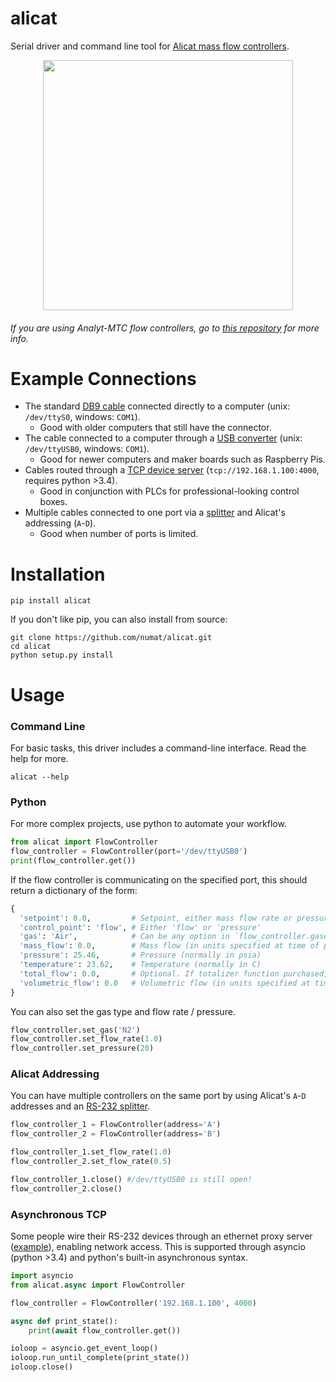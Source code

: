 alicat
======

Serial driver and command line tool for
[Alicat mass flow controllers](http://www.alicat.com/products/mass-flow-meters-and-controllers/mass-flow-controllers/).

<p align="center">
  <img src="http://www.alicat.com/wpinstall/wp-content/uploads/2012/01/gas-mass-flow-controller1.jpg" height="400" />
</p>

###### If you are using Analyt-MTC flow controllers, go to [this repository](https://github.com/schlenzmeister/AnalytMTC/wiki) for more info.

Example Connections
===================

 * The standard [DB9 cable](http://www.alicat.com/wpinstall/wp-content/uploads/2013/07/MD8DB9.jpg) connected directly to a computer (unix: `/dev/ttyS0`, windows: `COM1`).
   * Good with older computers that still have the connector.
 * The cable connected to a computer through a [USB converter](https://www.amazon.com/gp/product/B0007T27H8) (unix: `/dev/ttyUSB0`, windows: `COM1`).
   * Good for newer computers and maker boards such as Raspberry Pis.
 * Cables routed through a [TCP device server](https://www.amazon.com/gp/product/B00I5EYB2Q) (`tcp://192.168.1.100:4000`, requires python >3.4).
    * Good in conjunction with PLCs for professional-looking control boxes.
 * Multiple cables connected to one port via a [splitter](https://www.amazon.com/gp/product/B007F2E188) and Alicat's addressing (`A`-`D`).
    * Good when number of ports is limited.

Installation
============

```
pip install alicat
```

If you don't like pip, you can also install from source:

```
git clone https://github.com/numat/alicat.git
cd alicat
python setup.py install
```


Usage
=====

### Command Line

For basic tasks, this driver includes a command-line interface. Read the help
for more.

```
alicat --help
```

### Python

For more complex projects, use python to automate your workflow.

```python
from alicat import FlowController
flow_controller = FlowController(port='/dev/ttyUSB0')
print(flow_controller.get())
```

If the flow controller is communicating on the specified port, this should
return a dictionary of the form:

```python
{
  'setpoint': 0.0,         # Setpoint, either mass flow rate or pressure
  'control_point': 'flow', # Either 'flow' or 'pressure'
  'gas': 'Air',            # Can be any option in `flow_controller.gases`
  'mass_flow': 0.0,        # Mass flow (in units specified at time of purchase)
  'pressure': 25.46,       # Pressure (normally in psia)
  'temperature': 23.62,    # Temperature (normally in C)
  'total_flow': 0.0,       # Optional. If totalizer function purchased, will be included
  'volumetric_flow': 0.0   # Volumetric flow (in units specified at time of purchase)
}
```

You can also set the gas type and flow rate / pressure.

```python
flow_controller.set_gas('N2')
flow_controller.set_flow_rate(1.0)
flow_controller.set_pressure(20)
```

### Alicat Addressing

You can have multiple controllers on the same port by using Alicat's `A`-`D` addresses
and an [RS-232 splitter](https://www.amazon.com/gp/product/B007F2E188).

```python
flow_controller_1 = FlowController(address='A')
flow_controller_2 = FlowController(address='B')

flow_controller_1.set_flow_rate(1.0)
flow_controller_2.set_flow_rate(0.5)

flow_controller_1.close() #/dev/ttyUSB0 is still open!
flow_controller_2.close()
```

### Asynchronous TCP

Some people wire their RS-232 devices through an ethernet proxy server ([example](https://www.amazon.com/gp/product/B00I5EYB2Q)), enabling network
access. This is supported through asyncio (python >3.4) and python's built-in
asynchronous syntax.

```python
import asyncio
from alicat.async import FlowController

flow_controller = FlowController('192.168.1.100', 4000)

async def print_state():
    print(await flow_controller.get())

ioloop = asyncio.get_event_loop()
ioloop.run_until_complete(print_state())
ioloop.close()
```
